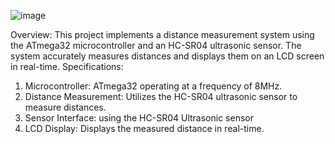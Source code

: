 ![image](https://github.com/Belalhossam7100/measuring-distance-using-ultrasonic-sensor/assets/141184780/11700f68-d53c-47e4-898e-f284c80cf121)

Overview: This project implements a distance measurement system using the ATmega32 microcontroller and an HC-SR04 ultrasonic sensor. The system accurately measures distances and displays them on an LCD screen in real-time.
Specifications:
1.	Microcontroller: ATmega32 operating at a frequency of 8MHz.
2.	Distance Measurement: Utilizes the HC-SR04 ultrasonic sensor to measure distances.
3.	Sensor Interface: using  the HC-SR04 Ultrasonic sensor
4.	LCD Display: Displays the measured distance in real-time.




